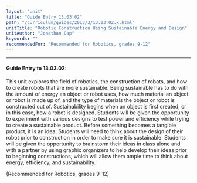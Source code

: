 ```yaml
---
layout: "unit"
title: "Guide Entry 13.03.02"
path: "/curriculum/guides/2013/3/13.03.02.x.html"
unitTitle: "Robotic Construction Using Sustainable Energy and Design"
unitAuthor: "Jonathan Cap"
keywords: ""
recommendedFor: "Recommended for Robotics, grades 9-12"
---
```

<body>
<hr/>
 <h4>
  Guide Entry to 13.03.02:
 </h4>
 <p>
  This unit explores the field of robotics, the construction of robots, and how to create robots that are more sustainable. Being sustainable has to do with the amount of energy an object or robot uses, how much material an object or robot is made up of, and the type of materials the object or robot is constructed out of. Sustainability begins when an object is first created, or in this case, how a robot is designed. Students will be given the opportunity to experiment with various designs to test power and efficiency while trying to create a sustainable product. Before something becomes a tangible product, it is an idea. Students will need to think about the design of their robot prior to construction in order to make sure it is sustainable. Students will be given the opportunity to brainstorm their ideas in class alone and with a partner by using graphic organizers to help develop their ideas prior to beginning constructions, which will allow them ample time to think about energy, efficiency, and sustainability.
 </p>
 <p>
  <b>
  </b>
 </p>
 <p>
  (Recommended for Robotics, grades 9-12)
 </p>


</body>